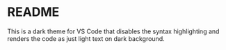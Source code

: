 # README

This is a dark theme for VS Code that disables the syntax highlighting and renders the code as 
just light text on dark background.
